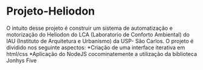 # Projeto-Heliodon
O intuito desse projeto é construir um sistema de automatização e motorização do Heliodon do LCA (Laboratorio de Conforto Ambiental) do IAU (Instituto de Arquitetura e Urbanismo) da USP- São Carlos.
O projeto é dividido nos seguinte aspectos:
*Criação de uma interface iterativa em html/css
*Aplicação do NodeJS cocominatemente a utilização da biblioteca Jonhys Five
